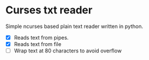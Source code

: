 # Curses txt reader
Simple ncurses based plain text reader written in python.
 - [x] Reads text from pipes.
 - [x] Reads text from file
 - [ ] Wrap text at 80 characters to avoid overflow

